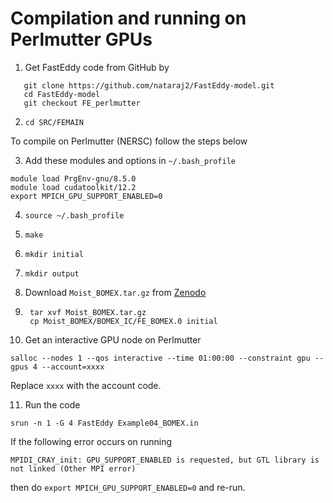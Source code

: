 # Compilation and running on Perlmutter GPUs

1. Get FastEddy code from GitHub by

```
   git clone https://github.com/nataraj2/FastEddy-model.git
   cd FastEddy-model
   git checkout FE_perlmutter
```

2. `cd SRC/FEMAIN`

To compile on Perlmutter (NERSC) follow the steps below

3. Add these modules and options in `~/.bash_profile`
```
module load PrgEnv-gnu/8.5.0
module load cudatoolkit/12.2
export MPICH_GPU_SUPPORT_ENABLED=0
```
4. `source ~/.bash_profile`

5. `make`

6. `mkdir initial`

7. `mkdir output`

8. Download `Moist_BOMEX.tar.gz` from [Zenodo](https://zenodo.org/records/10982246)

9. ```
	tar xvf Moist_BOMEX.tar.gz
	cp Moist_BOMEX/BOMEX_IC/FE_BOMEX.0 initial
   ```
10. Get an interactive GPU node on Perlmutter 

`salloc --nodes 1 --qos interactive --time 01:00:00 --constraint gpu --gpus 4 --account=xxxx`

Replace `xxxx` with the account code. 

11. Run the code
 
`srun -n 1 -G 4 FastEddy Example04_BOMEX.in`


If the following error occurs on running 
```
MPIDI_CRAY_init: GPU_SUPPORT_ENABLED is requested, but GTL library is not linked (Other MPI error)
```
then do `export MPICH_GPU_SUPPORT_ENABLED=0` and re-run.
